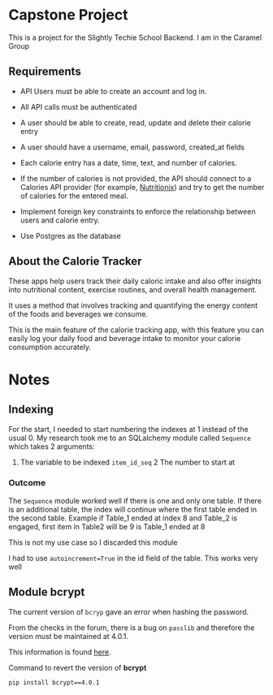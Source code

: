 # Capstone Project

This is a project for the Slightly Techie School Backend. I am in the Caramel Group

## Requirements
 - API Users must be able to create an account and log in.
 
 - All API calls must be authenticated
 
 - A user should be able to create, read, update and delete their calorie entry
 
 - A user should have a username, email, password, created_at fields
 
 - Each calorie entry has a date, time, text, and number of calories.
 
 - If the number of calories is not provided, the API should connect to a Calories API provider (for example, [Nutritionix](https://www.nutritionix.com)) and try to get the number of calories for the entered meal.
 
 - Implement foreign key constraints to enforce the relationship between users and calorie entry.
 
 - Use Postgres as the database


 ## About the Calorie Tracker
 These apps help users track their daily caloric intake and also offer insights into nutritional content, exercise routines, and overall health management.

 It uses a method that involves tracking and quantifying the energy content of the foods and beverages we consume.

 This is the main feature of the calorie tracking app, with this feature you can easily log your daily food and beverage intake to monitor your calorie consumption accurately.

 # Notes

 ## Indexing
 For the start, I needed to start numbering the indexes at 1 instead of the usual 0. 
 My research took me to an SQLalchemy module called `Sequence` which takes 2 arguments:
 1. The variable to be indexed `item_id_seq`
 2 The number to start at

 ### Outcome
 The `Sequence` module worked well if there is one and only one table. If there is an additional table, the index will continue where the first table ended in the second table.
 Example if Table_1 ended at index 8 and Table_2 is engaged, first item in Table2 will be 9 is Table_1 ended at 8

 This is not my use case so I discarded this module

 I had to use `autoincrement=True` in the id field of the table. This works very well

 ## Module bcrypt
 The current version of `bcryp` gave an error when hashing the password. 
 
 From the checks in the forum, there is a bug on `passlib` and therefore the version must be maintained at 4.0.1.
 
 This information is found [here](https://github.com/langflow-ai/langflow/issues/1173).

 Command to revert the version of **bcrypt**

 `pip install bcrypt==4.0.1`